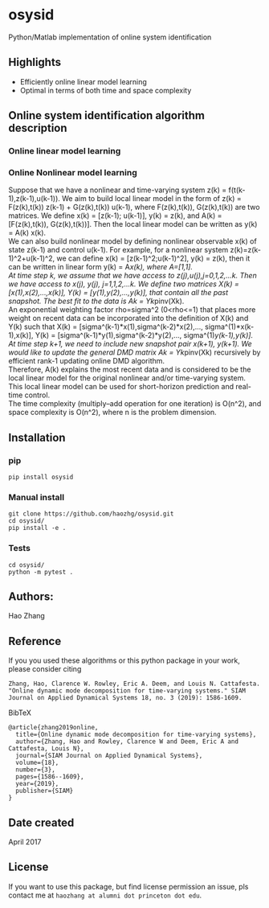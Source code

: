 # osysid
Python/Matlab implementation of online system identification

## Highlights
- Efficiently online linear model learning
- Optimal in terms of both time and space complexity

## Online system identification algorithm description
### Online linear model learning


### Online Nonlinear model learning
Suppose that we have a nonlinear and time-varying system z(k) =
f(t(k-1),z(k-1),u(k-1)). We aim to build local linear model in the form
of z(k) = F(z(k),t(k)) z(k-1) + G(z(k),t(k)) u(k-1), where F(z(k),t(k)), 
G(z(k),t(k)) are two matrices. We define x(k) = [z(k-1); u(k-1)], y(k) =
z(k), and A(k) = [F(z(k),t(k)), G(z(k),t(k))]. Then the local linear 
model can be written as y(k) = A(k) x(k).  
We can also build nonlinear model by defining nonlinear observable x(k)
of state z(k-1) and control u(k-1). For example, for a nonlinear system 
z(k)=z(k-1)^2+u(k-1)^2, we can define x(k) = [z(k-1)^2;u(k-1)^2], y(k) =
z(k), then it can be written in linear form y(k) = A*x(k), where A=[1,1].  
At time step k, we assume that we have access to z(j),u(j),j=0,1,2,...k.
Then we have access to x(j), y(j), j=1,1,2,...k. We define two matrices
X(k) = [x(1),x(2),...,x(k)], Y(k) = [y(1),y(2),...,y(k)], that contain 
all the past snapshot. The best fit to the data is Ak = Yk*pinv(Xk).  
An exponential weighting factor rho=sigma^2 (0<rho<=1) that places more 
weight on recent data can be incorporated into the definition of X(k) and
Y(k) such that X(k) = [sigma^(k-1)*x(1),sigma^(k-2)*x(2),...,
sigma^(1)*x(k-1),x(k)], Y(k) = [sigma^(k-1)*y(1),sigma^(k-2)*y(2),...,
sigma^(1)*y(k-1),y(k)].  
At time step k+1, we need to include new snapshot pair x(k+1), y(k+1).
We would like to update the general DMD matrix Ak = Yk*pinv(Xk) recursively 
by efficient rank-1 updating online DMD algorithm.  
Therefore, A(k) explains the most recent data and is considered to be 
the local linear model for the original nonlinear and/or time-varying 
system. This local linear model can be used for short-horizon prediction 
and real-time control.  
The time complexity (multiply–add operation for one iteration) is O(n^2), and space complexity is O(n^2), where n is the problem dimension.  

## Installation
### pip
```
pip install osysid
```

### Manual install
```
git clone https://github.com/haozhg/osysid.git
cd osysid/
pip install -e .
```

### Tests
```
cd osysid/
python -m pytest .
```

## Authors:
Hao Zhang 

## Reference
If you you used these algorithms or this python package in your work, please consider citing

```
Zhang, Hao, Clarence W. Rowley, Eric A. Deem, and Louis N. Cattafesta. "Online dynamic mode decomposition for time-varying systems." SIAM Journal on Applied Dynamical Systems 18, no. 3 (2019): 1586-1609.
```

BibTeX
```
@article{zhang2019online,
  title={Online dynamic mode decomposition for time-varying systems},
  author={Zhang, Hao and Rowley, Clarence W and Deem, Eric A and Cattafesta, Louis N},
  journal={SIAM Journal on Applied Dynamical Systems},
  volume={18},
  number={3},
  pages={1586--1609},
  year={2019},
  publisher={SIAM}
}
```

## Date created
April 2017

## License
If you want to use this package, but find license permission an issue, pls contact me at `haozhang at alumni dot princeton dot edu`.
